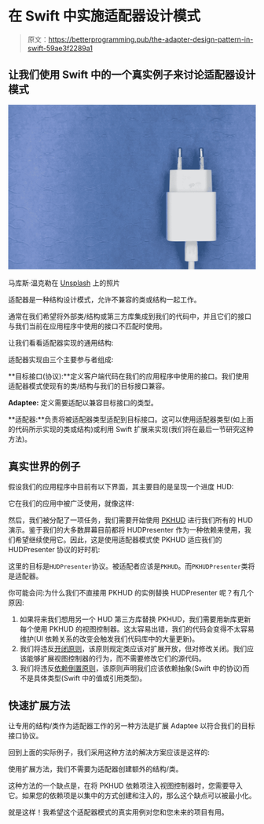 # 在 Swift 中实施适配器设计模式

> 原文：<https://betterprogramming.pub/the-adapter-design-pattern-in-swift-59ae3f2289a1>

## 让我们使用 Swift 中的一个真实例子来讨论适配器设计模式

![](img/1a21e2212dca777150403960ed739ae4.png)

马库斯·温克勒在 [Unsplash](https://unsplash.com/s/photos/adapter?utm_source=unsplash&utm_medium=referral&utm_content=creditCopyText) 上的照片

适配器是一种结构设计模式，允许不兼容的类或结构一起工作。

通常在我们希望将外部类/结构或第三方库集成到我们的代码中，并且它们的接口与我们当前在应用程序中使用的接口不匹配时使用。

让我们看看适配器实现的通用结构:

适配器实现由三个主要参与者组成:

**目标接口(协议):**定义客户端代码在我们的应用程序中使用的接口。我们使用适配器模式使现有的类/结构与我们的目标接口兼容。

**Adaptee:** 定义需要适配以兼容目标接口的类型。

**适配器:**负责将被适配器类型适配到目标接口。这可以使用适配器类型(如上面的代码所示实现的类或结构)或利用 Swift 扩展来实现(我们将在最后一节研究这种方法)。

## 真实世界的例子

假设我们的应用程序中目前有以下界面，其主要目的是呈现一个进度 HUD:

它在我们的应用中被广泛使用，就像这样:

然后，我们被分配了一项任务，我们需要开始使用 [PKHUD](https://github.com/pkluz/PKHUD) 进行我们所有的 HUD 演示。鉴于我们的大多数屏幕目前都将 HUDPresenter 作为一种依赖来使用，我们希望继续使用它。因此，这是使用适配器模式使 PKHUD 适应我们的 HUDPresenter 协议的好时机:

这里的目标是`HUDPresenter`协议。被适配者应该是`PKHUD`。而`PKHUDPresenter`类将是适配器。

你可能会问:为什么我们不直接用 PKHUD 的实例替换 HUDPresenter 呢？有几个原因:

1.  如果将来我们想用另一个 HUD 第三方库替换 PKHUD，我们需要用新库更新每个使用 PKHUD 的视图控制器。这太容易出错，我们的代码会变得不太容易维护(UI 依赖关系的改变会触发我们代码库中的大量更新)。
2.  我们将违反[开闭原则](http://blog.cleancoder.com/uncle-bob/2014/05/12/TheOpenClosedPrinciple.html)，该原则规定类应该对扩展开放，但对修改关闭。我们应该能够扩展视图控制器的行为，而不需要修改它们的源代码。
3.  我们将违反[依赖倒置原则](https://stackify.com/dependency-inversion-principle/)，该原则声明我们应该依赖抽象(Swift 中的协议)而不是具体类型(Swift 中的值或引用类型)。

## 快速扩展方法

让专用的结构/类作为适配器工作的另一种方法是扩展 Adaptee 以符合我们的目标接口协议。

回到上面的实际例子，我们采用这种方法的解决方案应该是这样的:

使用扩展方法，我们不需要为适配器创建额外的结构/类。

这种方法的一个缺点是，在将 PKHUD 依赖项注入视图控制器时，您需要导入它。如果您的依赖项是以集中的方式创建和注入的，那么这个缺点可以被最小化。

就是这样！我希望这个适配器模式的真实用例对您和您未来的项目有用。